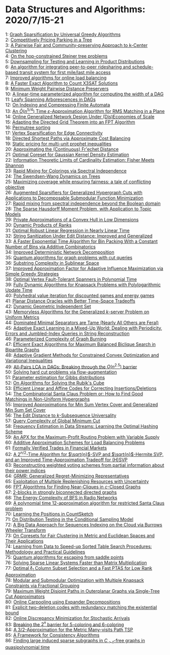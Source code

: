 # Data Structures and Algorithms: 2020/7/15-21  
1: [Graph Sparsification by Universal Greedy Algorithms](https://doi.org/10.48550/arXiv.2007.07161)  
2: [Competitively Pricing Parking in a Tree](https://doi.org/10.48550/arXiv.2007.07294)  
3: [A Pairwise Fair and Community-preserving Approach to k-Center Clustering](https://doi.org/10.48550/arXiv.2007.07384)  
4: [On the hop-constrained Steiner tree problems](https://doi.org/10.48550/arXiv.2007.07405)  
5: [Downsampling for Testing and Learning in Product Distributions](https://doi.org/10.48550/arXiv.2007.07449)  
6: [An algorithm for integrating peer-to-peer ridesharing and schedule-based  transit system for first mile/last mile access](https://doi.org/10.48550/arXiv.2007.07488)  
7: [Improved algorithms for online load balancing](https://doi.org/10.48550/arXiv.2007.07515)  
8: [A Faster Exact Algorithm to Count X3SAT Solutions](https://doi.org/10.48550/arXiv.2007.07553)  
9: [Minimum Weight Pairwise Distance Preservers](https://doi.org/10.48550/arXiv.2007.07554)  
10: [A linear-time parameterized algorithm for computing the width of a DAG](https://doi.org/10.48550/arXiv.2007.07575)  
11: [Leafy Spanning Arborescences in DAGs](https://doi.org/10.48550/arXiv.2007.07660)  
12: [On Indexing and Compressing Finite Automata](https://doi.org/10.48550/arXiv.2007.07718)  
13: [An $\tilde{O}(n^{5/4})$ Time $\varepsilon$-Approximation Algorithm for  RMS Matching in a Plane](https://doi.org/10.48550/arXiv.2007.07720)  
14: [Online Generalized Network Design Under (Dis)Economies of Scale](https://doi.org/10.48550/arXiv.2007.07721)  
15: [Adapting the Directed Grid Theorem into an FPT Algorithm](https://doi.org/10.48550/arXiv.2007.07738)  
16: [Permutree sorting](https://doi.org/10.48550/arXiv.2007.07802)  
17: [Vertex Sparsification for Edge Connectivity](https://doi.org/10.48550/arXiv.2007.07862)  
18: [Directed Shortest Paths via Approximate Cost Balancing](https://doi.org/10.48550/arXiv.2007.07975)  
19: [Static pricing for multi-unit prophet inequalities](https://doi.org/10.48550/arXiv.2007.07990)  
20: [Approximating the (Continuous) Fr\'echet Distance](https://doi.org/10.48550/arXiv.2007.07994)  
21: [Optimal Coreset for Gaussian Kernel Density Estimation](https://doi.org/10.48550/arXiv.2007.08031)  
22: [Information Theoretic Limits of Cardinality Estimation: Fisher Meets  Shannon](https://doi.org/10.48550/arXiv.2007.08051)  
23: [Rapid Mixing for Colorings via Spectral Independence](https://doi.org/10.48550/arXiv.2007.08058)  
24: [The Swendsen-Wang Dynamics on Trees](https://doi.org/10.48550/arXiv.2007.08068)  
25: [Maximizing coverage while ensuring fairness: a tale of conflicting  objective](https://doi.org/10.48550/arXiv.2007.08069)  
26: [Augmented Sparsifiers for Generalized Hypergraph Cuts with Applications  to Decomposable Submodular Function Minimization](https://doi.org/10.48550/arXiv.2007.08075)  
27: [Rapid mixing from spectral independence beyond the Boolean domain](https://doi.org/10.48550/arXiv.2007.08091)  
28: [The Sparse Hausdorff Moment Problem, with Application to Topic Models](https://doi.org/10.48550/arXiv.2007.08101)  
29: [Private Approximations of a Convex Hull in Low Dimensions](https://doi.org/10.48550/arXiv.2007.08110)  
30: [Dynamic Products of Ranks](https://doi.org/10.48550/arXiv.2007.08123)  
31: [Optimal Robust Linear Regression in Nearly Linear Time](https://doi.org/10.48550/arXiv.2007.08137)  
32: [String Sanitization Under Edit Distance: Improved and Generalized](https://doi.org/10.48550/arXiv.2007.08179)  
33: [A Faster Exponential Time Algorithm for Bin Packing With a Constant  Number of Bins via Additive Combinatorics](https://doi.org/10.48550/arXiv.2007.08204)  
34: [Improved Deterministic Network Decomposition](https://doi.org/10.48550/arXiv.2007.08253)  
35: [Quantum algorithms for graph problems with cut queries](https://doi.org/10.48550/arXiv.2007.08285)  
36: [Substring Complexity in Sublinear Space](https://doi.org/10.48550/arXiv.2007.08357)  
37: [Improved Approximation Factor for Adaptive Influence Maximization via  Simple Greedy Strategies](https://doi.org/10.48550/arXiv.2007.09065)  
38: [Optimal Vertex Fault-Tolerant Spanners in Polynomial Time](https://doi.org/10.48550/arXiv.2007.08401)  
39: [Fully Dynamic Algorithms for Knapsack Problems with Polylogarithmic  Update Time](https://doi.org/10.48550/arXiv.2007.08415)  
40: [Polyhedral value iteration for discounted games and energy games](https://doi.org/10.48550/arXiv.2007.08575)  
41: [Planar Distance Oracles with Better Time-Space Tradeoffs](https://doi.org/10.48550/arXiv.2007.08585)  
42: [Dynamic Geometric Independent Set](https://doi.org/10.48550/arXiv.2007.08643)  
43: [Memoryless Algorithms for the Generalized $k$-server Problem on Uniform  Metrics](https://doi.org/10.48550/arXiv.2007.08669)  
44: [Dominated Minimal Separators are Tame (Nearly All Others are Feral)](https://doi.org/10.48550/arXiv.2007.08761)  
45: [Adaptive Exact Learning in a Mixed-Up World: Dealing with Periodicity,  Errors and Jumbled-Index Queries in String Reconstruction](https://doi.org/10.48550/arXiv.2007.08787)  
46: [Parameterized Complexity of Graph Burning](https://doi.org/10.48550/arXiv.2007.08811)  
47: [Efficient Exact Algorithms for Maximum Balanced Biclique Search in  Bipartite Graphs](https://doi.org/10.48550/arXiv.2007.08836)  
48: [Adaptive Gradient Methods for Constrained Convex Optimization and  Variational Inequalities](https://doi.org/10.48550/arXiv.2007.08840)  
49: [All-Pairs LCA in DAGs: Breaking through the $O(n^{2.5})$ barrier](https://doi.org/10.48550/arXiv.2007.08914)  
50: [Solving hard cut problems via flow-augmentation](https://doi.org/10.48550/arXiv.2007.09018)  
51: [Parameter estimation for Gibbs distributions](https://doi.org/10.48550/arXiv.2007.10824)  
52: [On Algorithms for Solving the Rubik's Cube](https://doi.org/10.48550/arXiv.2007.10829)  
53: [Efficient Linear and Affine Codes for Correcting Insertions/Deletions](https://doi.org/10.48550/arXiv.2007.09075)  
54: [The Combinatorial Santa Claus Problem or: How to Find Good Matchings in  Non-Uniform Hypergraphs](https://doi.org/10.48550/arXiv.2007.09116)  
55: [Improved Approximations for Min Sum Vertex Cover and Generalized Min Sum  Set Cover](https://doi.org/10.48550/arXiv.2007.09172)  
56: [The Edit Distance to $k$-Subsequence Universality](https://doi.org/10.48550/arXiv.2007.09192)  
57: [Query Complexity of Global Minimum Cut](https://doi.org/10.48550/arXiv.2007.09202)  
58: [Frequency Estimation in Data Streams: Learning the Optimal Hashing  Scheme](https://doi.org/10.48550/arXiv.2007.09261)  
59: [An APX for the Maximum-Profit Routing Problem with Variable Supply](https://doi.org/10.48550/arXiv.2007.09282)  
60: [Additive Approximation Schemes for Load Balancing Problems](https://doi.org/10.48550/arXiv.2007.09333)  
61: [Formally Verified Trades in Financial Markets](https://doi.org/10.48550/arXiv.2007.10805)  
62: [A $2^{n/2}$-Time Algorithm for $\sqrt{n}$-SVP and $\sqrt{n}$-Hermite  SVP, and an Improved Time-Approximation Tradeoff for (H)SVP](https://doi.org/10.48550/arXiv.2007.09556)  
63: [Reconstructing weighted voting schemes from partial information about  their power indices](https://doi.org/10.48550/arXiv.2007.09599)  
64: [GRMR: Generalized Regret-Minimizing Representatives](https://doi.org/10.48550/arXiv.2007.09634)  
65: [Exploitation of Multiple Replenishing Resources with Uncertainty](https://doi.org/10.48550/arXiv.2007.09640)  
66: [FPT Algorithms for Finding Near-Cliques in $c$-Closed Graphs](https://doi.org/10.48550/arXiv.2007.09768)  
67: [$2$-blocks in strongly biconnected directed graphs](https://doi.org/10.48550/arXiv.2007.09793)  
68: [The Energy Complexity of BFS in Radio Networks](https://doi.org/10.48550/arXiv.2007.09816)  
69: [A polynomial time 12-approximation algorithm for restricted Santa Claus  problem](https://doi.org/10.48550/arXiv.2007.09849)  
70: [Learning the Positions in CountSketch](https://doi.org/10.48550/arXiv.2007.09890)  
71: [On Distribution Testing in the Conditional Sampling Model](https://doi.org/10.48550/arXiv.2007.09895)  
72: [A Big Data Approach for Sequences Indexing on the Cloud via Burrows  Wheeler Transform](https://doi.org/10.48550/arXiv.2007.10095)  
73: [On Coresets for Fair Clustering in Metric and Euclidean Spaces and Their  Applications](https://doi.org/10.48550/arXiv.2007.10137)  
74: [Learning from Data to Speed-up Sorted Table Search Procedures:  Methodology and Practical Guidelines](https://doi.org/10.48550/arXiv.2007.10237)  
75: [Quantum algorithms for escaping from saddle points](https://doi.org/10.48550/arXiv.2007.10253)  
76: [Solving Sparse Linear Systems Faster than Matrix Multiplication](https://doi.org/10.48550/arXiv.2007.10254)  
77: [Optimal $\ell_1$ Column Subset Selection and a Fast PTAS for Low Rank  Approximation](https://doi.org/10.48550/arXiv.2007.10307)  
78: [Modular and Submodular Optimization with Multiple Knapsack Constraints  via Fractional Grouping](https://doi.org/10.48550/arXiv.2007.10470)  
79: [Maximum Weight Disjoint Paths in Outerplanar Graphs via Single-Tree Cut  Approximators](https://doi.org/10.48550/arXiv.2007.10537)  
80: [Online Carpooling using Expander Decompositions](https://doi.org/10.48550/arXiv.2007.10545)  
81: [Explicit two-deletion codes with redundancy matching the existential  bound](https://doi.org/10.48550/arXiv.2007.10592)  
82: [Online Discrepancy Minimization for Stochastic Arrivals](https://doi.org/10.48550/arXiv.2007.10622)  
83: [Breaking the $2^n$ barrier for 5-coloring and 6-coloring](https://doi.org/10.48550/arXiv.2007.10790)  
84: [A 3/2-Approximation for the Metric Many-visits Path TSP](https://doi.org/10.48550/arXiv.2007.11389)  
85: [A Framework for Consistency Algorithms](https://doi.org/10.48550/arXiv.2007.11398)  
86: [Finding large induced sparse subgraphs in $C_{>t}$-free graphs in  quasipolynomial time](https://doi.org/10.48550/arXiv.2007.11402)  